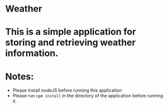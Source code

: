 # Weather

# This is a simple application for storing and retrieving weather information.

# Notes:

- Please install nodeJS before running this application
- Please run `npm install` in the directory of the application before running it.
